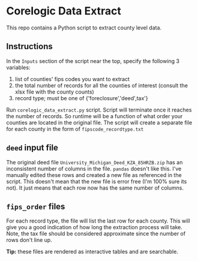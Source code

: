 # Corelogic Data Extract
This repo contains a Python script to extract county level data.

## Instructions
In the `Inputs` section of the script near the top, specify the following 3 variables:
1. list of counties' fips codes you want to extract
2. the total number of records for all the counties of interest (consult the xlsx file with the county counts)
3. record type; must be one of {'foreclosure','deed',tax'}

Run `corelogic_data_extract.py` script. Script will terminate once it reaches the number of records. So runtime will be a function of what order your counties are located in the original file. The script will create a separate file for each county in the form of `fipscode_recordtype.txt`

## `deed` input file
The original deed file `University_Michigan_Deed_KZA_85HRZB.zip` has an inconsistent number of columns in the file. `pandas` doesn't like this. I've manually edited these rows and created a new file as referenced in the script. This doesn't mean that the new file is error free (I'm 100% sure its not). It just means that each row now has the same number of columns.

## `fips_order` files
For each record type, the file will list the last row for each county. This will give you a good indication of how long the extraction process will take. Note, the tax file should be considered approximate since the number of rows don't line up.

**Tip:** these files are rendered as interactive tables and are searchable.

